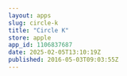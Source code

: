 ```yaml
---
layout: apps
slug: circle-k
title: "Circle K"
store: apple
app_id: 1106837687
date: 2025-02-05T13:10:19Z
published: 2016-05-03T09:03:55Z
---
```

